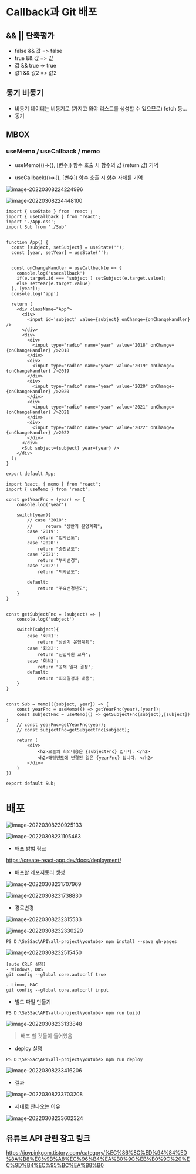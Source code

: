 # Callback과 Git 배포

## && || 단축평가

- false && 값 => false
- true && 값 => 값
- 값 && true => true
- 값1 && 값2 => 값2



## 동기 비동기

- 비동기
  데이터는 비동기로 (가지고 와야 리스트를 생성할 수 있으므로)
  fetch 등...
- 동기



## MBOX

### useMemo / useCallback / memo

- useMemo(()=>{}, [변수])
  함수 호출 시 함수의 값 (return 값) 기억

- useCallback(()=>{}, [변수])
  함수 호출 시 함수 자체를 기억



![image-20220308224224996](C:\Users\KHY\AppData\Roaming\Typora\typora-user-images\image-20220308224224996.png)

![image-20220308224448100](C:\Users\KHY\AppData\Roaming\Typora\typora-user-images\image-20220308224448100.png)

```react
import { useState } from 'react';
import { useCallback } from 'react';
import './App.css';
import Sub from './Sub'


function App() {
  const [subject, setSubject] = useState('');
  const [year, setYear] = useState('');


  const onChangeHandler = useCallback(e => {
    console.log('usecallback')
    if(e.target.id === 'subject') setSubject(e.target.value);
    else setYear(e.target.value)
  }, [year]);
  console.log('app')

  return (
    <div className="App">
      <div>
        <input id='subject' value={subject} onChange={onChangeHandler} />
      </div>
      <div>
        <div>
          <input type="radio" name="year" value="2018" onChange={onChangeHandler} />2018
        </div>
        <div>
          <input type="radio" name="year" value="2019" onChange={onChangeHandler} />2019
        </div>
        <div>
          <input type="radio" name="year" value="2020" onChange={onChangeHandler} />2020
        </div>
        <div>
          <input type="radio" name="year" value="2021" onChange={onChangeHandler} />2021
        </div>
        <div>
          <input type="radio" name="year" value="2022" onChange={onChangeHandler} />2022
        </div>
      </div>
      <Sub subject={subject} year={year} />
    </div>
  );
}

export default App;

```

```react
import React, { memo } from "react";
import { useMemo } from 'react';

const getYearFnc = (year) => {
    console.log('year')
    
    switch(year){
        // case '2018':
        //     return "상반기 운영계획";
        case '2019':
            return "입사년도";
        case '2020':
            return "승진년도";
        case '2021':
            return "부서변경";
        case '2022':
            return "퇴사년도";

        default:
            return "주요변경년도";
    }
}


const getSubjectFnc = (subject) => {
    console.log('subject')

    switch(subject){
        case '회의1':
            return "상반기 운영계획";
        case '회의2':
            return "신입사원 교육";
        case '회의3':
            return "공채 일자 결정";
        default:
            return "회의일정과 내용";
    }
}


const Sub = memo(({subject, year}) => {
    const yearFnc = useMemo(() => getYearFnc(year),[year]);
    const subjectFnc = useMemo(() => getSubjectFnc(subject),[subject]) ;
    // const yearFnc=getYearFnc(year);
    // const subjectFnc=getSubjectFnc(subject);
    
    return (
        <div>
            <h2>오늘의 회의내용은 {subjectFnc} 입니다. </h2>
            <h2>해당년도에 변경된 일은 {yearFnc} 입니다. </h2>
        </div>
    )
})

export default Sub;
```



# 배포

![image-20220308230925133](C:\Users\KHY\AppData\Roaming\Typora\typora-user-images\image-20220308230925133.png)

![image-20220308231105463](C:\Users\KHY\AppData\Roaming\Typora\typora-user-images\image-20220308231105463.png)



- 배포 방법 링크

https://create-react-app.dev/docs/deployment/

- 배포할 레포지토리 생성

![image-20220308231707969](C:\Users\KHY\AppData\Roaming\Typora\typora-user-images\image-20220308231707969.png)

![image-20220308231738830](C:\Users\KHY\AppData\Roaming\Typora\typora-user-images\image-20220308231738830.png)

- 경로변경

![image-20220308232315533](C:\Users\KHY\AppData\Roaming\Typora\typora-user-images\image-20220308232315533.png)

![image-20220308232330229](C:\Users\KHY\AppData\Roaming\Typora\typora-user-images\image-20220308232330229.png)

```
PS D:\SeSSac\API\all-project\youtube> npm install --save gh-pages
```

![image-20220308232515450](C:\Users\KHY\AppData\Roaming\Typora\typora-user-images\image-20220308232515450.png)

```
[auto CRLF 설정]
- Windows, DOS
git config --global core.autocrlf true

- Linux, MAC
git config --global core.autocrlf input
```

- 빌드 파일 만들기

```
PS D:\SeSSac\API\all-project\youtube> npm run build 
```

![image-20220308233133848](C:\Users\KHY\AppData\Roaming\Typora\typora-user-images\image-20220308233133848.png)

> 배포 할 것들이 들어있음

- deploy 실행

```
PS D:\SeSSac\API\all-project\youtube> npm run deploy 
```

![image-20220308233416206](C:\Users\KHY\AppData\Roaming\Typora\typora-user-images\image-20220308233416206.png)



- 결과

![image-20220308233703208](C:\Users\KHY\AppData\Roaming\Typora\typora-user-images\image-20220308233703208.png)

- 제대로 안나오는 이유

![image-20220308233602324](C:\Users\KHY\AppData\Roaming\Typora\typora-user-images\image-20220308233602324.png)



## 유튜브 API 관련 참고 링크

https://joypinkgom.tistory.com/category/%EC%86%8C%ED%94%84%ED%8A%B8%EC%9B%A8%EC%96%B4%EA%B0%9C%EB%B0%9C%20%EC%9D%B4%EC%95%BC%EA%B8%B0